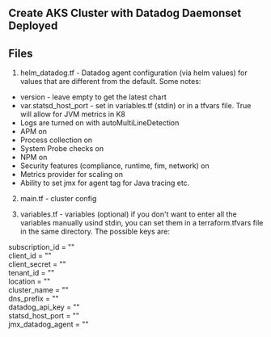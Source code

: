 Create AKS Cluster with Datadog Daemonset Deployed
--

Files
-

1) helm_datadog.tf - Datadog agent configuration (via helm values) for
values that are different from the default.  Some notes:  

* version - leave empty to get the latest chart  
* var.statsd_host_port - set in variables.tf (stdin) or in a tfvars file. True
  will allow for JVM metrics in K8  
* Logs are turned on with autoMultiLineDetection  
* APM on  
* Process collection on  
* System Probe checks on  
* NPM on  
* Security features (compliance, runtime, fim, network) on  
* Metrics provider for scaling on  
* Ability to set jmx for agent tag for Java tracing etc.  

2) main.tf - cluster config  

3) variables.tf - variables (optional) if you don't want to enter all the
variables manually usind stdin, you can set them in a terraform.tfvars file in
the same directory.  The possible keys are:  

subscription_id = ""  
client_id       = ""  
client_secret   = ""  
tenant_id       = ""  
location        = ""  
cluster_name   = ""  
dns_prefix     = ""  
datadog_api_key = ""  
statsd_host_port = ""  
jmx_datadog_agent = ""  
